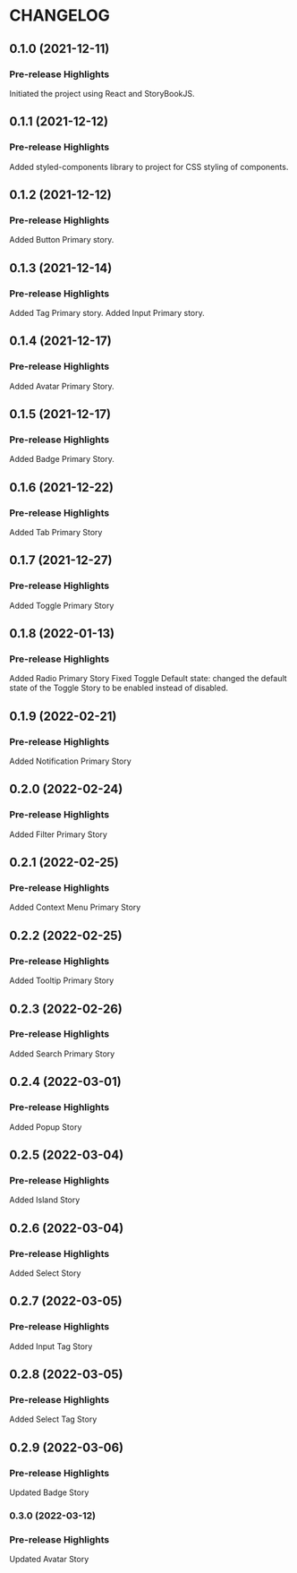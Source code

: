 # CHANGELOG

## 0.1.0 (2021-12-11)

### Pre-release Highlights

Initiated the project using React and StoryBookJS.

## 0.1.1 (2021-12-12)

### Pre-release Highlights

Added styled-components library to project for CSS styling of components.

## 0.1.2 (2021-12-12)

### Pre-release Highlights

Added Button Primary story.

## 0.1.3 (2021-12-14)

### Pre-release Highlights

Added Tag Primary story.
Added Input Primary story.

## 0.1.4 (2021-12-17)

### Pre-release Highlights

Added Avatar Primary Story.

## 0.1.5 (2021-12-17)

### Pre-release Highlights

Added Badge Primary Story.

## 0.1.6 (2021-12-22)

### Pre-release Highlights

Added Tab Primary Story

## 0.1.7 (2021-12-27)

### Pre-release Highlights

Added Toggle Primary Story

## 0.1.8 (2022-01-13)

### Pre-release Highlights

Added Radio Primary Story
Fixed Toggle Default state: changed the default state of the Toggle Story to be
enabled instead of disabled.

## 0.1.9 (2022-02-21)

### Pre-release Highlights

Added Notification Primary Story

## 0.2.0 (2022-02-24)

### Pre-release Highlights

Added Filter Primary Story

## 0.2.1 (2022-02-25)

### Pre-release Highlights

Added Context Menu Primary Story

## 0.2.2 (2022-02-25)

### Pre-release Highlights

Added Tooltip Primary Story

## 0.2.3 (2022-02-26)

### Pre-release Highlights

Added Search Primary Story

## 0.2.4 (2022-03-01)

### Pre-release Highlights

Added Popup Story

## 0.2.5 (2022-03-04)

### Pre-release Highlights

Added Island Story

## 0.2.6 (2022-03-04)

### Pre-release Highlights

Added Select Story

## 0.2.7 (2022-03-05)

### Pre-release Highlights

Added Input Tag Story

## 0.2.8 (2022-03-05)

### Pre-release Highlights

Added Select Tag Story

## 0.2.9 (2022-03-06)

### Pre-release Highlights

Updated Badge Story

### 0.3.0 (2022-03-12)

### Pre-release Highlights

Updated Avatar Story
